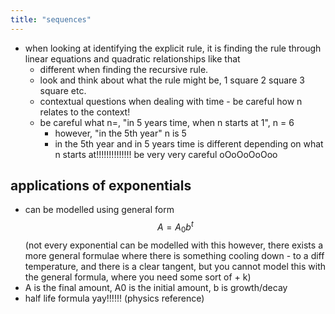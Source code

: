 ```yaml
---
title: "sequences"
---
```


- when looking at identifying the explicit rule, it is finding the rule through linear equations and quadratic relationships like that
	- different when finding the recursive rule.
	- look and think about what the rule might be, 1 square 2 square 3 square etc.
	- contextual questions when dealing with time - be careful how n relates to the context!
	- be careful what n=, "in 5 years time, when n starts at 1", n = 6
		- however, "in the 5th year" n is 5
		- in the 5th year and in 5 years time is different depending on what n starts at!!!!!!!!!!!!!! be very very careful oOoOoOoOoo
## applications of exponentials
- can be modelled using general form$$A=A_{0}b^t$$ (not every exponential can be modelled with this however, there exists a more general formulae where there is something cooling down - to a diff temperature, and there is a clear tangent, but you cannot model this with the general formula, where you need some sort of + k)
- A is the final amount, A0 is the initial amount, b is growth/decay
- half life formula yay!!!!!! (physics reference)

